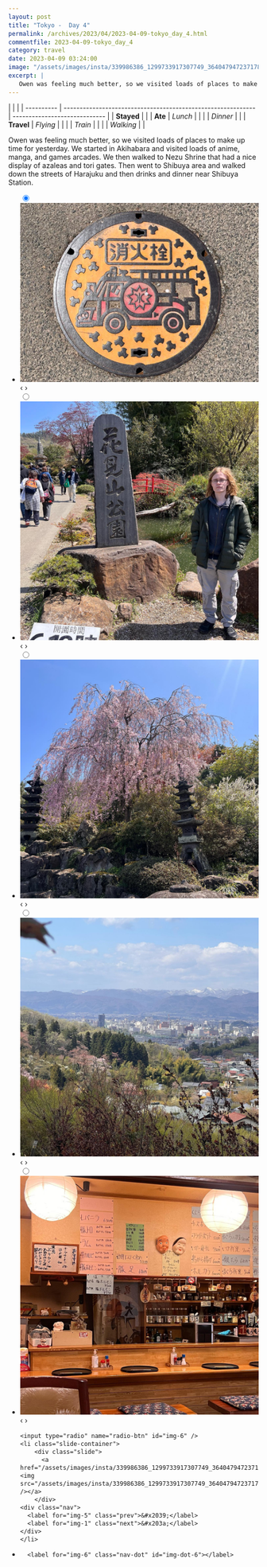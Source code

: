 ```yaml
---
layout: post
title: "Tokyo -  Day 4"
permalink: /archives/2023/04/2023-04-09-tokyo_day_4.html
commentfile: 2023-04-09-tokyo_day_4
category: travel
date: 2023-04-09 03:24:00
image: "/assets/images/insta/339986386_1299733917307749_3640479472371786452_n_17869630586877697.jpg"
excerpt: |
   Owen was feeling much better, so we visited loads of places to make up time for yesterday. We started in Akihabara and visited loads of anime, manga, and games arcades. We then walked to Nezu Shrine that had a nice display of azaleas and tori gates. Then went to Shibuya area and walked down the streets of Harajuku and then drinks and dinner near Shibuya Station.
---
```


|            |                                                              |
| ---------- | ------------------------------------------------------------ | ----------------------------- |
| **Stayed** |  |
| **Ate**    | _Lunch_                                                      |          |
|            | _Dinner_                                                     |          |
| **Travel** | _Flying_                                                     |          |
|            | _Train_                                                      |          |
|            | _Walking_                                                    |          |


 Owen was feeling much better, so we visited loads of places to make up time for yesterday. We started in Akihabara and visited loads of anime, manga, and games arcades. We then walked to Nezu Shrine that had a nice display of azaleas and tori gates. Then went to Shibuya area and walked down the streets of Harajuku and then drinks and dinner near Shibuya Station.


<ul class="slides">
    <input type="radio" name="radio-btn" id="img-1" checked="checked" />
    <li class="slide-container">
        <div class="slide">
          <a href="/assets/images/insta/340012681_962167004965020_5142492544633224573_n_17898913556779798.jpg"><img src="/assets/images/insta/340012681_962167004965020_5142492544633224573_n_17898913556779798.jpg" /></a>
        </div>
    <div class="nav">
      <label for="img-6" class="prev">&#x2039;</label>
      <label for="img-2" class="next">&#x203a;</label>
    </div>
    </li>
        <input type="radio" name="radio-btn" id="img-2"  />
    <li class="slide-container">
        <div class="slide">
          <a href="/assets/images/insta/340508011_908450330462906_3265035274030094133_n_18025772659498086.jpg"><img src="/assets/images/insta/340508011_908450330462906_3265035274030094133_n_18025772659498086.jpg" /></a>
        </div>
    <div class="nav">
      <label for="img-1" class="prev">&#x2039;</label>
      <label for="img-3" class="next">&#x203a;</label>
    </div>
    </li>
        <input type="radio" name="radio-btn" id="img-3"  />
    <li class="slide-container">
        <div class="slide">
          <a href="/assets/images/insta/340149782_1033078307575185_7496535707805427057_n_17896843667714419.jpg"><img src="/assets/images/insta/340149782_1033078307575185_7496535707805427057_n_17896843667714419.jpg" /></a>
        </div>
    <div class="nav">
      <label for="img-2" class="prev">&#x2039;</label>
      <label for="img-4" class="next">&#x203a;</label>
    </div>
    </li>
        <input type="radio" name="radio-btn" id="img-4"  />
    <li class="slide-container">
        <div class="slide">
          <a href="/assets/images/insta/340009681_240201941847476_6935037739023299147_n_18224803165202490.jpg"><img src="/assets/images/insta/340009681_240201941847476_6935037739023299147_n_18224803165202490.jpg" /></a>
        </div>
    <div class="nav">
      <label for="img-3" class="prev">&#x2039;</label>
      <label for="img-5" class="next">&#x203a;</label>
    </div>
    </li>
        <input type="radio" name="radio-btn" id="img-5"  />
    <li class="slide-container">
        <div class="slide">
          <a href="/assets/images/insta/340490095_769716171470076_1427710083819510038_n_17903267402765880.jpg"><img src="/assets/images/insta/340490095_769716171470076_1427710083819510038_n_17903267402765880.jpg" /></a>
        </div>
    <div class="nav">
      <label for="img-4" class="prev">&#x2039;</label>
      <label for="img-6" class="next">&#x203a;</label>
    </div>
    </li>
    
    <input type="radio" name="radio-btn" id="img-6" />
    <li class="slide-container">
        <div class="slide">
          <a href="/assets/images/insta/339986386_1299733917307749_3640479472371786452_n_17869630586877697.jpg"><img src="/assets/images/insta/339986386_1299733917307749_3640479472371786452_n_17869630586877697.jpg" /></a>
        </div>
    <div class="nav">
      <label for="img-5" class="prev">&#x2039;</label>
      <label for="img-1" class="next">&#x203a;</label>
    </div>
    </li>
			
<li class="nav-dots">
      <label for="img-1" class="nav-dot" id="img-dot-1"></label>
      <label for="img-2" class="nav-dot" id="img-dot-2"></label>
      <label for="img-3" class="nav-dot" id="img-dot-3"></label>
      <label for="img-4" class="nav-dot" id="img-dot-4"></label>
      <label for="img-5" class="nav-dot" id="img-dot-5"></label>

      <label for="img-6" class="nav-dot" id="img-dot-6"></label>

</li>
</ul>        
             

		